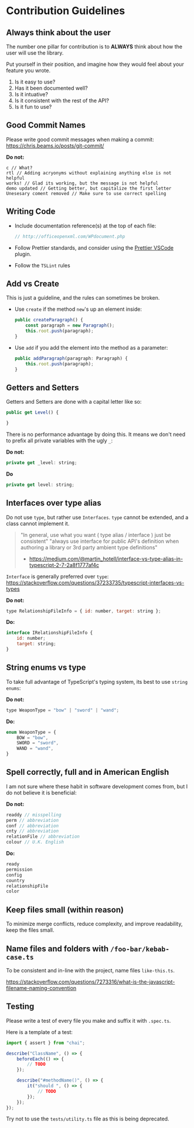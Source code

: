 # Contribution Guidelines

## Always think about the user

The number one pillar for contribution is to **ALWAYS** think about how the user will use the library. 

Put yourself in their position, and imagine how they would feel about your feature you wrote.

1. Is it easy to use? 
2. Has it been documented well?
3. Is it intuative?
4. Is it consistent with the rest of the API?
5. Is it fun to use?

## Good Commit Names

Please write good commit messages when making a commit: https://chris.beams.io/posts/git-commit/

**Do not:**
```
c // What?
rtl // Adding acryonyms without explaining anything else is not helpful
works! // Glad its working, but the message is not helpful
demo updated // Getting better, but capitalize the first letter
Unesesary coment removed // Make sure to use correct spelling
```

## Writing Code

*   Include documentation reference(s) at the top of each file:

    ```js
    // http://officeopenxml.com/WPdocument.php
    ```

*   Follow Prettier standards, and consider using the [Prettier VSCode](https://marketplace.visualstudio.com/items?itemName=esbenp.prettier-vscode) plugin.

*   Follow the `TSLint` rules

## Add vs Create

This is just a guideline, and the rules can sometimes be broken.

*   Use `create` if the method `new`'s up an element inside:

    ```js
    public createParagraph() {
        const paragraph = new Paragraph();
        this.root.push(paragraph);
    }
    ```

*   Use `add` if you add the element into the method as a parameter:

    ```js
    public addParagraph(paragraph: Paragraph) {
        this.root.push(paragraph);
    }
    ```

## Getters and Setters

Getters and Setters are done with a capital letter like so:

```js
public get Level() {

}
```

There is no performance advantage by doing this. It means we don't need to prefix all private variables with the ugly `_`:

**Do not:**

```js
private get _level: string;
```

**Do**

```js
private get level: string;
```

## Interfaces over type alias

Do not use `type`, but rather use `Interfaces`. `type` cannot be extended, and a class cannot implement it.

> "In general, use what you want ( type alias / interface ) just be consistent"
> "always use interface for public API's definition when authoring a library or 3rd party ambient type definitions"
>
> *   https://medium.com/@martin_hotell/interface-vs-type-alias-in-typescript-2-7-2a8f1777af4c

`Interface` is generally preferred over `type`: https://stackoverflow.com/questions/37233735/typescript-interfaces-vs-types

**Do not:**

```js
type RelationshipFileInfo = { id: number, target: string };
```

**Do:**

```js
interface IRelationshipFileInfo {
    id: number;
    target: string;
}
```

## String enums vs type

To take full advantage of TypeScript's typing system, its best to use `string enums`:

**Do not:**

```js
type WeaponType = "bow" | "sword" | "wand";
```

**Do:**

```js
enum WeaponType = {
    BOW = "bow",
    SWORD = "sword",
    WAND = "wand",
}
```

## Spell correctly, full and in American English

I am not sure where these habit in software development comes from, but I do not believe it is beneficial:

**Do not:**
```js
readdy // misspelling
perm // abbreviation
conf // abbreviation
cnty // abbreviation
relationFile // abbreviation
colour // U.K. English
```

**Do:**
```js
ready
permission
config
country
relationshipFile
color
```

## Keep files small (within reason)

To minimize merge conflicts, reduce complexity, and improve readability, keep the files small.

## Name files and folders with `/foo-bar/kebab-case.ts`

To be consistent and in-line with the project, name files `like-this.ts`.

https://stackoverflow.com/questions/7273316/what-is-the-javascript-filename-naming-convention

## Testing

Please write a test of every file you make and suffix it with `.spec.ts`.

Here is a template of a test:

```js
import { assert } from "chai";

describe("ClassName", () => {
    beforeEach(() => {
        // TODO
    });

    describe("#methodName()", () => {
        it("should ", () => {
            // TODO
        });
    });
});
```

Try not to use the `tests/utility.ts` file as this is being deprecated.
